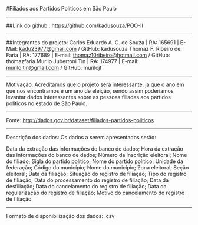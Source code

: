 #Filiados aos Partidos Políticos em São Paulo

---------------------------------------------------------------------------------

##Link do github : 
https://github.com/kadusouza/POO-II

---------------------------------------------------------------------------------

##Integrantes do projeto:
Carlos Eduardo A. C. de Souza   | RA: 165691 | E-Mail: kadu23977@gmail.com          / GitHub: kadusouza
Thomaz F. Ribeiro de Faria      | RA: 177689 | E-mail: thomaz10ribeiro@hotmail.com / GitHub: thomazfaria
Murilo Jubertoni Tin 	          | RA: 174977 | E-mail: murilo.tin@gmail.com       / GitHub: murilojt

---------------------------------------------------------------------------------

Motivação: Acreditamos que o projeto será interessante, já que o ano em que nos encontramos é um ano de eleição, sendo assim poderíamos levantar dados interessantes sobre as pessoas filiadas aos partidos políticos no estado de São Paulo.

---------------------------------------------------------------------------------

Fonte: http://dados.gov.br/dataset/filiados-partidos-politicos

---------------------------------------------------------------------------------

Descrição dos dados: Os dados a serem apresentados serão: 

Data da extração das informações do banco de dados;
Hora da extração das informações do banco de dados;
Número da inscrição eleitoral;
Nome do filiado;
Sigla do partido político;
Nome do partido político;
Unidade da federação;
Código do município;
Nome do município;
Zona eleitoral;
Seção eleitoral;
Data da filiação;
Situação do registro de filiação;
Tipo do registro de filiação;
Data do processamento do registro de filiação;
Data da desfiliação;
Data do cancelamento do registro de filiação;
Data da regularização do registro de filiação;
Motivo do cancelamento do registro de filiação.

---------------------------------------------------------------------------------

Formato de disponibilização dos dados:  .csv
